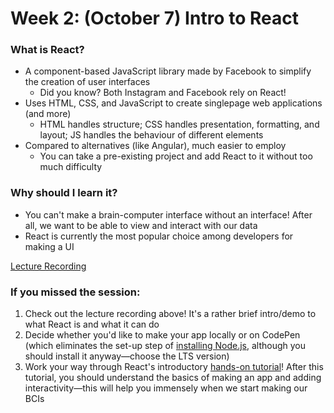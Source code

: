 # Week 2: (October 7) Intro to React

### What is React?
- A component-based JavaScript library made by Facebook to simplify the creation of user interfaces
	- Did you know? Both Instagram and Facebook rely on React!
- Uses HTML, CSS, and JavaScript to create singlepage web applications (and more)
	- HTML handles structure; CSS handles presentation, formatting, and layout; JS handles the behaviour of different elements
- Compared to alternatives (like Angular), much easier to employ
	- You can take a pre-existing project and add React to it without too much difficulty

### Why should I learn it?
- You can't make a brain-computer interface without an interface! After all, we want to be able to view and interact with our data
- React is currently the most popular choice among developers for making a UI

[Lecture Recording](https://drive.google.com/file/d/1brZSshh4nZi_LIeAsZsIaBjUAWcCP-gA/view?usp=sharing)

### If you missed the session:
1. Check out the lecture recording above! It's a rather brief intro/demo to what React is and what it can do
2. Decide whether you'd like to make your app locally or on CodePen (which eliminates the set-up step of [installing Node.js](https://nodejs.org/en/download/), although you should install it anyway—choose the LTS version)
3. Work your way through React's introductory [hands-on tutorial](https://reactjs.org/tutorial/tutorial.html)! After this tutorial, you should understand the basics of making an app and adding interactivity—this will help you immensely when we start making our BCIs
